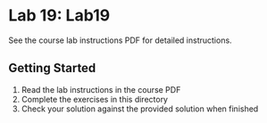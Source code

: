 # Lab 19: Lab19

See the course lab instructions PDF for detailed instructions.

## Getting Started

1. Read the lab instructions in the course PDF
2. Complete the exercises in this directory
3. Check your solution against the provided solution when finished
